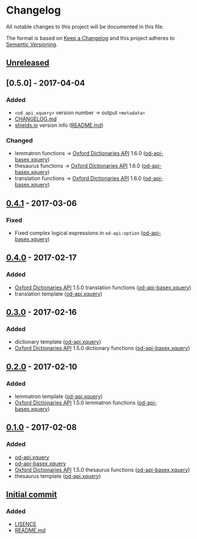 # Changelog
All notable changes to this project will be documented in this file.

The format is based on [Keep a Changelog](http://keepachangelog.com/) and this project adheres to [Semantic Versioning](http://semver.org/).

## [Unreleased]

## [0.5.0] - 2017-04-04
### Added
* `<od_api_xquery>` version number → output `<metadata>`
* [CHANGELOG.md]
* [shields.io] version info ([README.md])

### Changed
* lemmatron functions → [Oxford Dictionaries API] 1.6.0 ([od-api-basex.xquery])
* thesaurus functions → [Oxford Dictionaries API] 1.6.0 ([od-api-basex.xquery])
* translation functions → [Oxford Dictionaries API] 1.6.0 ([od-api-basex.xquery])

## [0.4.1] - 2017-03-06
### Fixed
* Fixed complex logical expressions in `od-api:option` ([od-api-basex.xquery])

## [0.4.0] - 2017-02-17
### Added
* [Oxford Dictionaries API] 1.5.0 translation functions ([od-api-basex.xquery])
* translation template ([od-api.xquery])

## [0.3.0] - 2017-02-16
### Added
* dictionary template ([od-api.xquery])
* [Oxford Dictionaries API] 1.5.0 dictionary functions ([od-api-basex.xquery])

## [0.2.0] - 2017-02-10
### Added
* lemmatron template ([od-api.xquery])
* [Oxford Dictionaries API] 1.5.0 lemmatron functions ([od-api-basex.xquery])

## [0.1.0] - 2017-02-08
### Added
* [od-api.xquery]
* [od-api-basex.xquery]
* [Oxford Dictionaries API] 1.5.0 thesaurus functions ([od-api-basex.xquery])
* thesaurus template ([od-api.xquery])

## [Initial commit]
### Added
* [LISENCE]
* [README.md]

[Unreleased]: https://github.com/AdamSteffanick/od-api-xquery/compare/v0.5.0...HEAD
[0.4.1]: https://github.com/AdamSteffanick/od-api-xquery/compare/v0.4.1...v0.5.0
[0.4.1]: https://github.com/AdamSteffanick/od-api-xquery/compare/v0.4.0...v0.4.1
[0.4.0]: https://github.com/AdamSteffanick/od-api-xquery/compare/v0.3.0...v0.4.0
[0.3.0]: https://github.com/AdamSteffanick/od-api-xquery/compare/v0.2.0...v0.3.0
[0.2.0]: https://github.com/AdamSteffanick/od-api-xquery/compare/v0.1.0...v0.2.0
[0.1.0]: https://github.com/AdamSteffanick/od-api-xquery/compare/d27effd...v0.1.0
[Initial commit]: https://github.com/AdamSteffanick/od-api-xquery/commit/d27effd83e44e2e0d2bc33aea0f59137a5d8562b
[CHANGELOG.md]: ./CHANGELOG.md
[LISENCE]: https://github.com/AdamSteffanick/od-api-xquery/blob/master/LICENSE
[README.md]: ./README.md
[od-api.xquery]: ./od-api.xquery
[od-api-basex.xquery]: ./od-api-basex.xquery

[Oxford Dictionaries API]: https://developer.oxforddictionaries.com/
[shields.io]: http://shields.io/